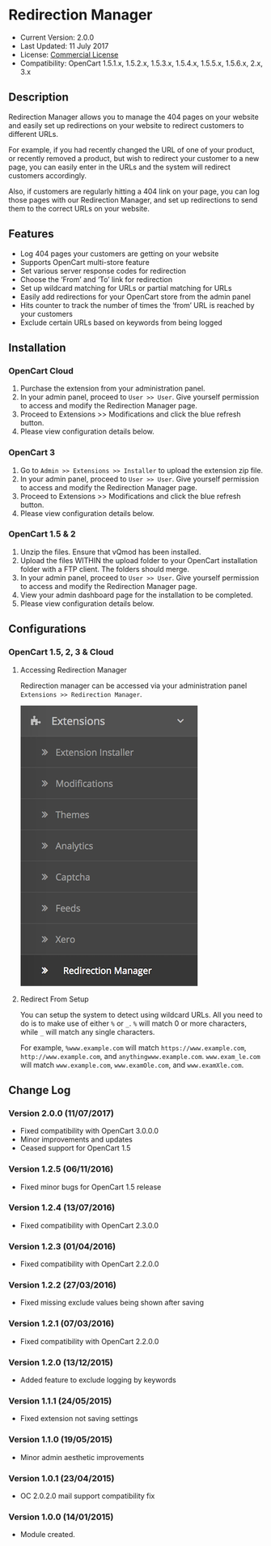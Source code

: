 # Redirection Manager

* Current Version: 2.0.0
* Last Updated: 11 July 2017
* License: [Commercial License][1]
* Compatibility: OpenCart 1.5.1.x, 1.5.2.x, 1.5.3.x, 1.5.4.x, 1.5.5.x, 1.5.6.x, 2.x, 3.x


[1]: https://www.marketinsg.com/usage-license

## Description

Redirection Manager allows you to manage the 404 pages on your website and easily set up redirections on your website to redirect customers to different URLs.

For example, if you had recently changed the URL of one of your product, or recently removed a product, but wish to redirect your customer to a new page, you can easily enter in the URLs and the system will redirect customers accordingly.

Also, if customers are regularly hitting a 404 link on your page, you can log those pages with our Redirection Manager, and set up redirections to send them to the correct URLs on your website.

## Features

* Log 404 pages your customers are getting on your website
* Supports OpenCart multi-store feature
* Set various server response codes for redirection
* Choose the ‘From’ and ‘To’ link for redirection
* Set up wildcard matching for URLs or partial matching for URLs
* Easily add redirections for your OpenCart store from the admin panel
* Hits counter to track the number of times the ‘from’ URL is reached by your customers
* Exclude certain URLs based on keywords from being logged

## Installation

### OpenCart Cloud

1. Purchase the extension from your administration panel.
2. In your admin panel, proceed to `User >> User`. Give yourself permission to access and modify the Redirection Manager page.
3. Proceed to Extensions >> Modifications and click the blue refresh button.
4. Please view configuration details below.

### OpenCart 3

1. Go to `Admin >> Extensions >> Installer` to upload the extension zip file.
2. In your admin panel, proceed to `User >> User`. Give yourself permission to access and modify the Redirection Manager page.
3. Proceed to Extensions >> Modifications and click the blue refresh button.
4. Please view configuration details below.

### OpenCart 1.5 & 2

1. Unzip the files. Ensure that vQmod has been installed.
2. Upload the files WITHIN the upload folder to your OpenCart installation folder with a FTP client. The folders should merge.
3. In your admin panel, proceed to `User >> User`. Give yourself permission to access and modify the Redirection Manager page.
4. View your admin dashboard page for the installation to be completed.
5. Please view configuration details below.

## Configurations

### OpenCart 1.5, 2, 3 & Cloud

1. Accessing Redirection Manager

	Redirection manager can be accessed via your administration panel `Extensions >> Redirection Manager`.

	![Screenshot](images/redirection_manager/image-1.png)

2. Redirect From Setup

	You can setup the system to detect using wildcard URLs. All you need to do is to make use of either `%` or `_`. `%` will match 0 or more characters, while `_` will match any single characters.

	For example, `%www.example.com` will match `https://www.example.com`, `http://www.example.com`, and `anythingwww.example.com`. `www.exam_le.com` will match `www.example.com`, `www.examOle.com`, and `www.examXle.com`.

## Change Log

### Version 2.0.0 (11/07/2017)
* Fixed compatibility with OpenCart 3.0.0.0
* Minor improvements and updates
* Ceased support for OpenCart 1.5
### Version 1.2.5 (06/11/2016)
* Fixed minor bugs for OpenCart 1.5 release
### Version 1.2.4 (13/07/2016)
* Fixed compatibility with OpenCart 2.3.0.0
### Version 1.2.3 (01/04/2016)
* Fixed compatibility with OpenCart 2.2.0.0
### Version 1.2.2 (27/03/2016)
* Fixed missing exclude values being shown after saving
### Version 1.2.1 (07/03/2016)
* Fixed compatibility with OpenCart 2.2.0.0
### Version 1.2.0 (13/12/2015)
* Added feature to exclude logging by keywords
### Version 1.1.1 (24/05/2015)
* Fixed extension not saving settings
### Version 1.1.0 (19/05/2015)
* Minor admin aesthetic improvements
### Version 1.0.1 (23/04/2015)
* OC 2.0.2.0 mail support compatibility fix
### Version 1.0.0 (14/01/2015)
* Module created.